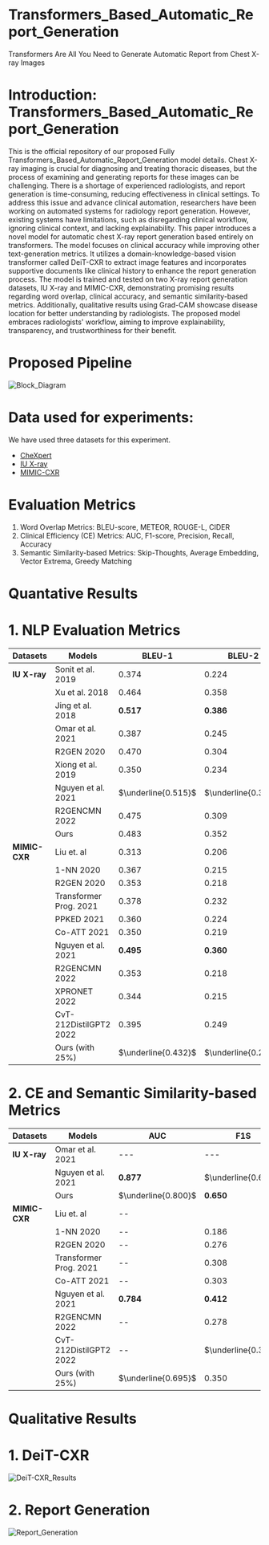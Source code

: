 # Transformers_Based_Automatic_Report_Generation
Transformers Are All You Need to Generate Automatic Report from Chest X-ray Images


# Introduction: Transformers_Based_Automatic_Report_Generation
This is the official repository of our proposed Fully Transformers_Based_Automatic_Report_Generation model details. Chest X-ray imaging is crucial for diagnosing and treating thoracic diseases, but the process of examining and generating reports for these images can be challenging. There is a shortage of experienced radiologists, and report generation is time-consuming, reducing effectiveness in clinical settings. To address this issue and advance clinical automation, researchers have been working on automated systems for radiology report generation. However, existing systems have limitations, such as disregarding clinical workflow, ignoring clinical context, and lacking explainability. This paper introduces a novel model for automatic chest X-ray report generation based entirely on transformers. The model focuses on clinical accuracy while improving other text-generation metrics. It utilizes a domain-knowledge-based vision transformer called DeiT-CXR to extract image features and incorporates supportive documents like clinical history to enhance the report generation process. The model is trained and tested on two X-ray report generation datasets, IU X-ray and MIMIC-CXR, demonstrating promising results regarding word overlap, clinical accuracy, and semantic similarity-based metrics. Additionally, qualitative results using Grad-CAM showcase disease location for better understanding by radiologists. The proposed model embraces radiologists' workflow, aiming to improve explainability, transparency, and trustworthiness for their benefit.

# Proposed Pipeline
![Block_Diagram](https://github.com/Chayaneee/Transformers_Based_Automatic_Report_Generation/assets/54748679/145254f7-1e4f-4b24-85e8-c0edf9e60a1b)


# Data used for experiments: 

We have used three datasets for this experiment.
  - [CheXpert](https://stanfordmlgroup.github.io/competitions/chexpert/)
  - [IU X-ray](https://openi.nlm.nih.gov/)
  - [MIMIC-CXR](https://physionet.org/content/mimiciii-demo/1.4/)

# Evaluation Metrics 
1. Word Overlap Metrics: BLEU-score, METEOR, ROUGE-L, CIDER
2. Clinical Efficiency (CE) Metrics: AUC, F1-score, Precision, Recall, Accuracy
3. Semantic Similarity-based Metrics: Skip-Thoughts, Average Embedding, Vector Extrema, Greedy Matching

# Quantative Results

# 1. NLP Evaluation Metrics

| $\textbf{Datasets}$                     | $\textbf{Models}$                                           | $\textbf{BLEU-1}$         | $\textbf{BLEU-2}$          | $\textbf{BLEU-3}$         | $\textbf{BLEU-4}$         | $\textbf{METEOR}$     | $\textbf{ROUGE-L}$    | $\textbf{CIDER}$      |
|-------------------------------------|-----------------------------------------------------------|---------------------|----------------------|---------------------|---------------------|---------------------|---------------------|---------------------|
| $\textbf{IU X-ray}$  | Sonit et al. 2019                     | $0.374$             | $0.224$              | $0.152$             | $0.11$              | $0.164$             | $0.308$             | $0.360$             |
|                                     | Xu et al. 2018                    | $0.464$             | $0.358$              | $0.270$             | $0.195$             | $\textbf{0.274}$    | $0.366$             | $--$                |
|                                     | Jing et al. 2018           | $\textbf{0.517}$    | $\textbf{0.386}$     | $\textbf{0.306}$    | $\textbf{0.247}$    | $0.217$             | $\textbf{0.447}$    | $\underline{0.327}$ |
|                                     | Omar et al. 2021            | $0.387$             | $0.245$              | $0.166$             | $0.111$             | $0.164$             | $0.289$             | $0.257$             |
|                                    | R2GEN 2020                      | $0.470$             | $0.304$              | $0.219$             | $0.165$             | $0.187$             | $0.371$             | $--$                |
|                                   | Xiong et al. 2019              | $0.350$             | $0.234$              | $0.143$             | $0.096$             | $--$                | $--$                | $0.323$             |
|                                     | Nguyen et al. 2021             | $\underline{0.515}$ | $\underline{0.378}$ | $\underline{0.293}$ | $\underline{0.235}$ | $\underline{0.219}$ | $\underline{0.436}$ | $--$                |
|                                     | R2GENCMN 2022                        | $0.475$             | $0.309$              | $0.222$             | $0.170$             | $0.191$             | $0.375$             | $--$                |
|                                     | Ours                                                      | $0.483$             | $0.352$              | $0.273$             | $0.219$             | $0.208$             | $0.418$             | $\textbf{0.536}$    |
| $\textbf{MIMIC-CXR}$ | Liu et. al                       | 0.313               | 0.206                | 0.146               | 0.103               | --                  | 0.306               | --                  |
|                                   | 1-NN 2020                       | 0.367               | 0.215                | 0.138               | 0.095               | 0.139               | 0.228               | --                  |
|                                 | R2GEN 2020                      | 0.353               | 0.218                | 0.145               | 0.103               | 0.142               | 0.277               | --                  |
|                                     | Transformer Prog. 2021 | 0.378               | 0.232                | 0.154               | 0.107               | 0.145               | 0.272               | --                  |
|                                   | PPKED 2021                        | 0.360               | 0.224                | 0.149               | 0.106               | 0.149               | 0.284               | --                  |
|                                     | Co-ATT 2021             | 0.350               | 0.219                | 0.152               | 0.109               | 0.151               | 0.283               | --                  |
|                                     | Nguyen et al. 2021             | $\textbf{0.495}$      | $\textbf{0.360}$       | $\textbf{0.278}$      | $\textbf{0.224}$      | $\textbf{0.222}$      | $\textbf{0.390}$      | --                  |
|                                     | R2GENCMN 2022                         | 0.353               | 0.218                | 0.148               | 0.106               | 0.142               | 0.278               | --                  |
|                                     | XPRONET 2022                         | 0.344               | 0.215                | 0.146               | 0.105               | 0.138               | 0.279               | --                  |
|                                     | CvT-212DistilGPT2 2022        | 0.395               | 0.249                | 0.172               | 0.127               | 0.155               | 0.288               | $\textbf{0.379}$      |
|                                     | Ours (with $25\%$)                                        | $\underline{0.432}$   | $\underline{0.296}$   | $\underline{0.218}$   | $\underline{0.167}$   | $\underline{0.181}$   | $\underline{0.336}$   | $\underline{0.272}$   |

# 2. CE and Semantic Similarity-based Metrics

| $\textbf{Datasets}$                     | $\textbf{Models}$                                           | $\textbf{AUC}$      | $\textbf{F1S}$      | $\textbf{Precision}$ | $\textbf{Recall}$   | $\textbf{Accuracy}$ | $\textbf{ST}$       | $\textbf{AE}$       | $\textbf{VE}$       | $\textbf{GM}$       |
|-------------------------------------|-----------------------------------------------------------|-------------------|-------------------|--------------------|-------------------|-------------------|-------------------|-------------------|-------------------|-------------------|
|     $\textbf{IU X-ray}$            | Omar et al. 2021          | ---               | ---               | ---                | ---               | ---               | $\underline{0.632}$ | $\underline{0.863}$ | $\underline{0.514}$ | $\underline{0.715}$ |
|                                     | Nguyen et al. 2021              | $\textbf{0.877}$    | $\underline{0.626}$ | $\underline{0.604}$  | $\textbf{0.649}$    | $\underline{0.937}$ | --                | --                | --                | --                |
|                                     | Ours                                                      | $\underline{0.800}$ | $\textbf{0.650}$   | $\textbf{0.696}$     | $\underline{0.610}$ | $\textbf{0.947}$    | $\textbf{0.765}$    | $\textbf{0.922}$    | $\textbf{0.569}$    | $\textbf{0.790}$    |
| $\textbf{MIMIC-CXR}$ | Liu et. al                       | --                |                   | 0.309              | 0.134             | $\underline{0.867}$ | --                | --                | --                | --                |
|                                    | 1-NN 2020                       | --                | 0.186             | 0.304              |                   | 0.837             | --                | --                | --                | --                |
|                                   | R2GEN 2020                     | --                | 0.276             | 0.333              | 0.273             | --                | --                | --                | --                | --                |
|                                     | Transformer Prog. 2021| --                | 0.308             | 0.240              | $\textbf{0.428}$    | --                | --                | --                | --                | --                |
|                                     | Co-ATT 2021              | --                | 0.303             | 0.352              | 0.298             | --                | --                | --                | --                | --                |
|                                     | Nguyen et al. 2021            | $\textbf{0.784}$    | $\textbf{0.412}$    | $\textbf{0.432}$     | $\underline{0.418}$ | $\textbf{0.887}$    | --                | --                | --                | --                |
|                                     | R2GENCMN 2022                     | --                | 0.278             | 0.334              | 0.275             | --                | --                | --                | --                | --                |
|                                     | CvT-212DistilGPT2 2022      | --                | $\underline{0.390}$ | 0.365              | $\underline{0.418}$ | --                | --                | --                | --                | --                |
|                                     | Ours (with $25\%$)                                        | $\underline{0.695}$ | 0.350             | $\underline{0.413}$  | 0.340             | 0.851             | $\textbf{0.714}$    | $\textbf{0.937}$    | $\textbf{0.522}$    | $\textbf{0.777}$    |





# Qualitative Results
# 1. DeiT-CXR 
![DeiT-CXR_Results](https://github.com/Chayaneee/Transformers_Based_Automatic_Report_Generation/assets/54748679/4fcb6510-92b9-4534-8328-3943d55de7c4)

# 2. Report Generation
![Report_Generation](https://github.com/Chayaneee/Transformers_Based_Automatic_Report_Generation/assets/54748679/c2a6ccf4-c0f4-4d55-85d0-1034269eeb47)


